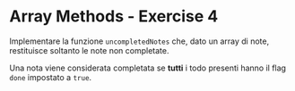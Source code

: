# Array Methods - Exercise 4

Implementare la funzione `uncompletedNotes` che, dato un array di note, restituisce soltanto le note non completate.

Una nota viene considerata completata se **tutti** i todo presenti hanno il flag `done` impostato a `true`.
